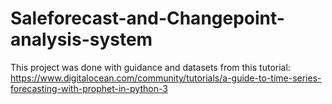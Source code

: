 # Saleforecast-and-Changepoint-analysis-system


This project was done with guidance and datasets from this tutorial: 
https://www.digitalocean.com/community/tutorials/a-guide-to-time-series-forecasting-with-prophet-in-python-3
